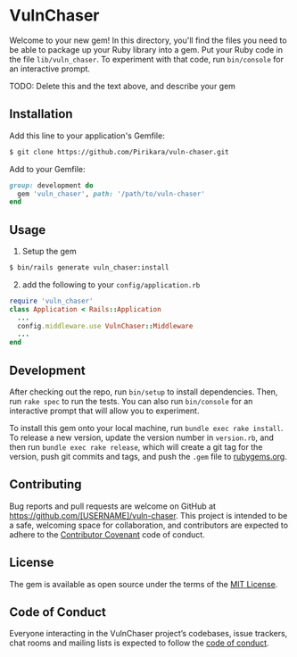 # VulnChaser

Welcome to your new gem! In this directory, you'll find the files you need to be able to package up your Ruby library into a gem. Put your Ruby code in the file `lib/vuln_chaser`. To experiment with that code, run `bin/console` for an interactive prompt.

TODO: Delete this and the text above, and describe your gem

## Installation

Add this line to your application's Gemfile:

```bash
$ git clone https://github.com/Pirikara/vuln-chaser.git
```

Add to your Gemfile:
```ruby
group: development do
  gem 'vuln_chaser', path: '/path/to/vuln-chaser'
end
```

## Usage
1. Setup the gem
```bash
$ bin/rails generate vuln_chaser:install
```
2. add the following to your `config/application.rb`
```ruby
require 'vuln_chaser'
class Application < Rails::Application
  ...
  config.middleware.use VulnChaser::Middleware
  ...
end
```

## Development

After checking out the repo, run `bin/setup` to install dependencies. Then, run `rake spec` to run the tests. You can also run `bin/console` for an interactive prompt that will allow you to experiment.

To install this gem onto your local machine, run `bundle exec rake install`. To release a new version, update the version number in `version.rb`, and then run `bundle exec rake release`, which will create a git tag for the version, push git commits and tags, and push the `.gem` file to [rubygems.org](https://rubygems.org).

## Contributing

Bug reports and pull requests are welcome on GitHub at https://github.com/[USERNAME]/vuln-chaser. This project is intended to be a safe, welcoming space for collaboration, and contributors are expected to adhere to the [Contributor Covenant](http://contributor-covenant.org) code of conduct.

## License

The gem is available as open source under the terms of the [MIT License](https://opensource.org/licenses/MIT).

## Code of Conduct

Everyone interacting in the VulnChaser project’s codebases, issue trackers, chat rooms and mailing lists is expected to follow the [code of conduct](https://github.com/[USERNAME]/vuln-chaser/blob/master/CODE_OF_CONDUCT.md).
